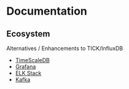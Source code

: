 # Documentation

## Ecosystem

Alternatives / Enhancements to TICK/InfluxDB

- [TimeScaleDB](timescaledb)
- [Grafana](grafana)
- [ELK Stack](elk-stack)
- [Kafka](kafka)
